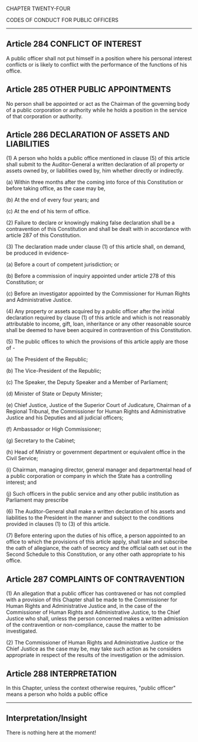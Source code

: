 

CHAPTER TWENTY-FOUR

CODES OF CONDUCT FOR PUBLIC OFFICERS

---


##  Article 284 CONFLICT OF INTEREST

A public officer shall not put himself in a position where his personal interest conflicts or is likely to conflict with the performance of the functions of his office.

##  Article 285 OTHER PUBLIC APPOINTMENTS

No person shall be appointed or act as the Chairman of the governing body of a public corporation or authority while he holds a position in the service of that corporation or authority.

##  Article 286 DECLARATION OF ASSETS AND LIABILITIES

(1) A person who holds a public office mentioned in clause (5) of this article shall submit to the Auditor-General a written declaration of all property or assets owned by, or liabilities owed by, him whether directly or indirectly.

(a) Within three months after the coming into force of this Constitution or before taking office, as the case may be,

(b) At the end of every four years; and

(c) At the end of his term of office.

(2) Failure to declare or knowingly making false declaration shall be a contravention of this Constitution and shall be dealt with in accordance with article 287 of this Constitution.

(3) The declaration made under clause (1) of this article shall, on demand, be produced in evidence-

(a) Before a court of competent jurisdiction; or

(b) Before a commission of inquiry appointed under article 278 of this Constitution; or

(c) Before an investigator appointed by the Commissioner for Human Rights and Administrative Justice.

(4) Any property or assets acquired by a public officer after the initial declaration required by clause (1) of this article and which is not reasonably attributable to income, gift, loan, inheritance or any other reasonable source shall be deemed to have been acquired in contravention of this Constitution.

(5) The public offices to which the provisions of this article apply are those of -

(a) The President of the Republic;

(b) The Vice-President of the Republic;

(c) The Speaker, the Deputy Speaker and a Member of Parliament;

(d) Minister of State or Deputy Minister;

(e) Chief Justice, Justice of the Superior Court of Judicature, Chairman of a Regional Tribunal, the Commissioner for Human Rights and Administrative Justice and his Deputies and all judicial officers;

(f) Ambassador or High Commissioner;

(g) Secretary to the Cabinet;

(h) Head of Ministry or government department or equivalent office in the Civil Service;

(i) Chairman, managing director, general manager and departmental head of a public corporation or company in which the State has a controlling interest; and

(j) Such officers in the public service and any other public institution as Parliament may prescribe

(6) The Auditor-General shall make a written declaration of his assets and liabilities to the President in the manner and subject to the conditions provided in clauses (1) to (3) of this article.

(7) Before entering upon the duties of his office, a person appointed to an office to which the provisions of this article apply, shall take and subscribe the oath of allegiance, the oath of secrecy and the official oath set out in the Second Schedule to this Constitution, or any other oath appropriate to his office.

##  Article 287 COMPLAINTS OF CONTRAVENTION

(1) An allegation that a public officer has contravened or has not complied with a provision of this Chapter shall be made to the Commissioner for Human Rights and Administrative Justice and, in the case of the Commissioner of Human Rights and Administrative Justice, to the Chief Justice who shall, unless the person concerned makes a written admission of the contravention or non-compliance, cause the matter to be investigated.

(2) The Commissioner of Human Rights and Administrative Justice or the Chief Justice as the case may be, may take such action as he considers appropriate in respect of the results of the investigation or the admission.

##  Article 288 INTERPRETATION

In this Chapter, unless the context otherwise requires, "public officer" means a person who holds a public office 



---

## Interpretation/Insight

There is nothing here at the moment!